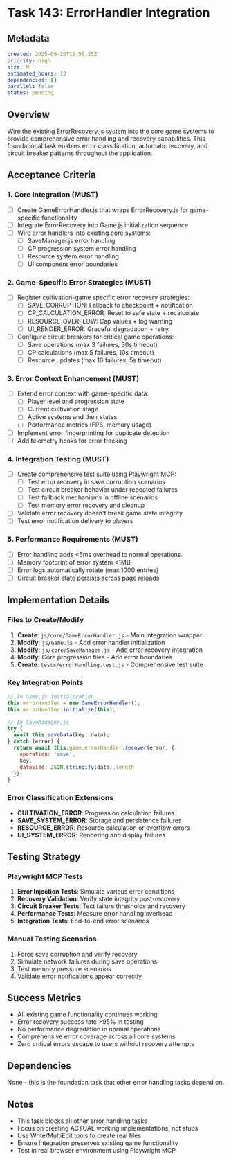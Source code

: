 # Task 143: ErrorHandler Integration

## Metadata
```yaml
created: 2025-09-26T13:56:25Z
priority: high
size: M
estimated_hours: 12
dependencies: []
parallel: false
status: pending
```

## Overview
Wire the existing ErrorRecovery.js system into the core game systems to provide comprehensive error handling and recovery capabilities. This foundational task enables error classification, automatic recovery, and circuit breaker patterns throughout the application.

## Acceptance Criteria

### 1. Core Integration (MUST)
- [ ] Create GameErrorHandler.js that wraps ErrorRecovery.js for game-specific functionality
- [ ] Integrate ErrorRecovery into Game.js initialization sequence
- [ ] Wire error handlers into existing core systems:
  - [ ] SaveManager.js error handling
  - [ ] CP progression system error handling
  - [ ] Resource system error handling
  - [ ] UI component error boundaries

### 2. Game-Specific Error Strategies (MUST)
- [ ] Register cultivation-game specific error recovery strategies:
  - [ ] SAVE_CORRUPTION: Fallback to checkpoint + notification
  - [ ] CP_CALCULATION_ERROR: Reset to safe state + recalculate
  - [ ] RESOURCE_OVERFLOW: Cap values + log warning
  - [ ] UI_RENDER_ERROR: Graceful degradation + retry
- [ ] Configure circuit breakers for critical game operations:
  - [ ] Save operations (max 3 failures, 30s timeout)
  - [ ] CP calculations (max 5 failures, 10s timeout)
  - [ ] Resource updates (max 10 failures, 5s timeout)

### 3. Error Context Enhancement (MUST)
- [ ] Extend error context with game-specific data:
  - [ ] Player level and progression state
  - [ ] Current cultivation stage
  - [ ] Active systems and their states
  - [ ] Performance metrics (FPS, memory usage)
- [ ] Implement error fingerprinting for duplicate detection
- [ ] Add telemetry hooks for error tracking

### 4. Integration Testing (MUST)
- [ ] Create comprehensive test suite using Playwright MCP:
  - [ ] Test error recovery in save corruption scenarios
  - [ ] Test circuit breaker behavior under repeated failures
  - [ ] Test fallback mechanisms in offline scenarios
  - [ ] Test memory error recovery and cleanup
- [ ] Validate error recovery doesn't break game state integrity
- [ ] Test error notification delivery to players

### 5. Performance Requirements (MUST)
- [ ] Error handling adds <5ms overhead to normal operations
- [ ] Memory footprint of error system <1MB
- [ ] Error logs automatically rotate (max 1000 entries)
- [ ] Circuit breaker state persists across page reloads

## Implementation Details

### Files to Create/Modify
1. **Create**: `js/core/GameErrorHandler.js` - Main integration wrapper
2. **Modify**: `js/Game.js` - Add error handler initialization
3. **Modify**: `js/core/SaveManager.js` - Add error recovery integration
4. **Modify**: Core progression files - Add error boundaries
5. **Create**: `tests/errorHandling.test.js` - Comprehensive test suite

### Key Integration Points
```javascript
// In Game.js initialization
this.errorHandler = new GameErrorHandler();
this.errorHandler.initialize(this);

// In SaveManager.js
try {
  await this.saveData(key, data);
} catch (error) {
  return await this.game.errorHandler.recover(error, {
    operation: 'save',
    key,
    dataSize: JSON.stringify(data).length
  });
}
```

### Error Classification Extensions
- **CULTIVATION_ERROR**: Progression calculation failures
- **SAVE_SYSTEM_ERROR**: Storage and persistence failures
- **RESOURCE_ERROR**: Resource calculation or overflow errors
- **UI_SYSTEM_ERROR**: Rendering and display failures

## Testing Strategy

### Playwright MCP Tests
1. **Error Injection Tests**: Simulate various error conditions
2. **Recovery Validation**: Verify state integrity post-recovery
3. **Circuit Breaker Tests**: Test failure thresholds and recovery
4. **Performance Tests**: Measure error handling overhead
5. **Integration Tests**: End-to-end error scenarios

### Manual Testing Scenarios
1. Force save corruption and verify recovery
2. Simulate network failures during save operations
3. Test memory pressure scenarios
4. Validate error notifications appear correctly

## Success Metrics
- All existing game functionality continues working
- Error recovery success rate >95% in testing
- No performance degradation in normal operations
- Comprehensive error coverage across all core systems
- Zero critical errors escape to users without recovery attempts

## Dependencies
None - this is the foundation task that other error handling tasks depend on.

## Notes
- This task blocks all other error handling tasks
- Focus on creating ACTUAL working implementations, not stubs
- Use Write/MultiEdit tools to create real files
- Ensure integration preserves existing game functionality
- Test in real browser environment using Playwright MCP
